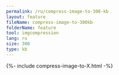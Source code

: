 ```yaml
---
permalink: /ru/compress-image-to-300-kb
layout: feature
fileName: compress-image-to-300kb
folderName: feature
tool: imgcompression
lang: ru
size: 300
type: kb
---
```


{%- include compress-image-to-X.html -%}
